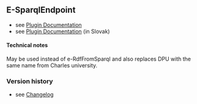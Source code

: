 E-SparqlEndpoint
----------

* see [Plugin Documentation](./doc/About.md)
* see [Plugin Documentation](./doc/About_sk.md) (in Slovak)

#### Technical notes

May be used instead of e-RdfFromSparql and also replaces DPU with the same name from Charles university.

### Version history

* see [Changelog](./CHANGELOG.md)


